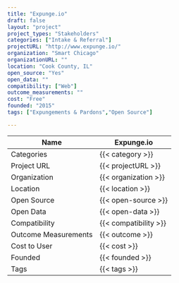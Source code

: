 ```yaml
---
title: "Expunge.io"
draft: false
layout: "project"
project_types: "Stakeholders"
categories: ["Intake & Referral"]
projectURL: "http://www.expunge.io/"
organization: "Smart Chicago"
organizationURL: ""
location: "Cook County, IL"
open_source: "Yes"
open_data: ""
compatibility: ["Web"]
outcome_measurements: ""
cost: "Free"
founded: "2015"
tags: ["Expungements & Pardons","Open Source"]

---
```



Name                    |  Expunge.io    
------------------------|----
Categories              | {{< category >}} 
Project URL             | {{< projectURL >}} 
Organization            | {{< organization >}} 
Location                | {{< location >}} 
Open Source             | {{< open-source >}} 
Open Data               | {{< open-data >}} 
Compatibility           | {{< compatibility >}} 
Outcome Measurements    | {{< outcome >}} 
Cost to User            | {{< cost >}} 
Founded                 | {{< founded >}} 
Tags                    | {{< tags >}} 

